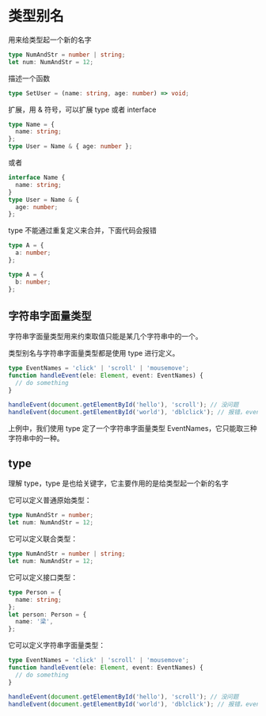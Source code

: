 # 类型别名

用来给类型起一个新的名字

```ts
type NumAndStr = number | string;
let num: NumAndStr = 12;
```

描述一个函数

```ts
type SetUser = (name: string, age: number) => void;
```

扩展，用 & 符号，可以扩展 type 或者 interface

```ts
type Name = {
  name: string;
};
type User = Name & { age: number };
```

或者

```ts
interface Name {
  name: string;
}
type User = Name & {
  age: number;
};
```

type 不能通过重复定义来合并，下面代码会报错

```ts
type A = {
  a: number;
};

type A = {
  b: number;
};
```

## 字符串字面量类型

字符串字面量类型用来约束取值只能是某几个字符串中的一个。

类型别名与字符串字面量类型都是使用 type 进行定义。

```ts
type EventNames = 'click' | 'scroll' | 'mousemove';
function handleEvent(ele: Element, event: EventNames) {
  // do something
}

handleEvent(document.getElementById('hello'), 'scroll'); // 没问题
handleEvent(document.getElementById('world'), 'dblclick'); // 报错，event 不能为 'dblclick'
```

上例中，我们使用 type 定了一个字符串字面量类型 EventNames，它只能取三种字符串中的一种。

## type

理解 type，type 是也给关键字，它主要作用的是给类型起一个新的名字

它可以定义普通原始类型：

```ts
type NumAndStr = number;
let num: NumAndStr = 12;
```

它可以定义联合类型：

```ts
type NumAndStr = number | string;
let num: NumAndStr = 12;
```

它可以定义接口类型：

```ts
type Person = {
  name: string;
};
let person: Person = {
  name: '梁',
};
```

它可以定义字符串字面量类型：

```ts
type EventNames = 'click' | 'scroll' | 'mousemove';
function handleEvent(ele: Element, event: EventNames) {
  // do something
}

handleEvent(document.getElementById('hello'), 'scroll'); // 没问题
handleEvent(document.getElementById('world'), 'dblclick'); // 报错，event 不能为 'dblclick'
```
